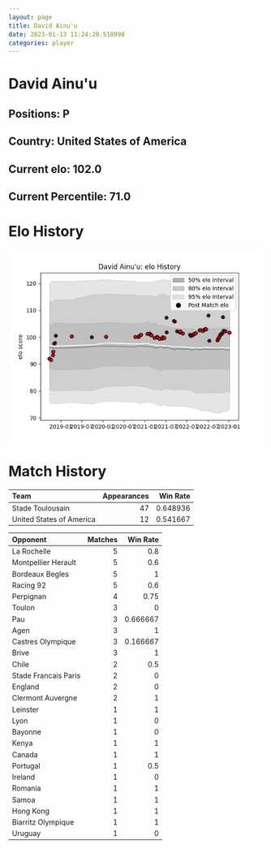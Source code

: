 ```yaml
---  
layout: page  
title: David Ainu'u  
date: 2023-01-13 11:24:28.518998  
categories: player  
---
```

# David Ainu'u

## Positions: P

## Country: United States of America

## Current elo: 102.0

## Current Percentile: 71.0

# Elo History


![elo history](history_DavidAinu'u.png)
# Match History


| Team                     |   Appearances |   Win Rate |
|:-------------------------|--------------:|-----------:|
| Stade Toulousain         |            47 |   0.648936 |
| United States of America |            12 |   0.541667 |

| Opponent             |   Matches |   Win Rate |
|:---------------------|----------:|-----------:|
| La Rochelle          |         5 |   0.8      |
| Montpellier Herault  |         5 |   0.6      |
| Bordeaux Begles      |         5 |   1        |
| Racing 92            |         5 |   0.6      |
| Perpignan            |         4 |   0.75     |
| Toulon               |         3 |   0        |
| Pau                  |         3 |   0.666667 |
| Agen                 |         3 |   1        |
| Castres Olympique    |         3 |   0.166667 |
| Brive                |         3 |   1        |
| Chile                |         2 |   0.5      |
| Stade Francais Paris |         2 |   0        |
| England              |         2 |   0        |
| Clermont Auvergne    |         2 |   1        |
| Leinster             |         1 |   1        |
| Lyon                 |         1 |   0        |
| Bayonne              |         1 |   0        |
| Kenya                |         1 |   1        |
| Canada               |         1 |   1        |
| Portugal             |         1 |   0.5      |
| Ireland              |         1 |   0        |
| Romania              |         1 |   1        |
| Samoa                |         1 |   1        |
| Hong Kong            |         1 |   1        |
| Biarritz Olympique   |         1 |   1        |
| Uruguay              |         1 |   0        |